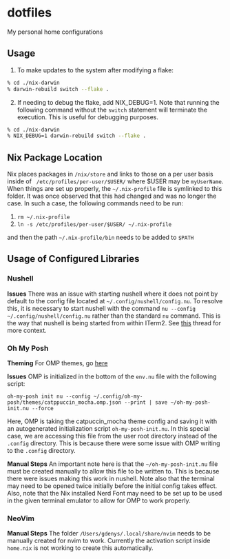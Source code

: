 # dotfiles
My personal home configurations

## Usage

1. To make updates to the system after modifying a flake:
   
```bash
% cd ./nix-darwin 
% darwin-rebuild switch --flake .
```

2. If needing to debug the flake, add NIX_DEBUG=1. Note that running the following command without the `switch` statement will terminate the execution.  This is useful for debugging purposes.

```bash
% cd ./nix-darwin 
% NIX_DEBUG=1 darwin-rebuild switch --flake .
```

## Nix Package Location

Nix places packages in `/nix/store` and links to those on a per user basis inside of ` /etc/profiles/per-user/$USER/` where $USER may be `myUserName`.  When things are set up properly, the `~/.nix-profile` file is symlinked to this folder.  It was once observed that this had changed and was no longer the case.  In such a case, the following commands need to be run:

1. `rm ~/.nix-profile`
2. `ln -s /etc/profiles/per-user/$USER/ ~/.nix-profile`

and then the path `~/.nix-profile/bin` needs to be added to `$PATH`

## Usage of Configured Libraries

### Nushell

**Issues** 
There was an issue with starting nushell where it does not point by default to the config file located at `~/.config/nushell/config.nu`.  To resolve this, it is necessary to start nushell with the command `nu --config ~/.config/nushell/config.nu` rather than the standard `nu` command.  This is the way that nushell is being started from within ITerm2.  See [this](https://github.com/nushell/nushell/discussions/5279) thread for more context.

### Oh My Posh

**Theming**
For OMP themes, go [here](https://ohmyposh.dev/docs/themes)

**Issues**
OMP is initialized in the bottom of the `env.nu` file with the following script:

`oh-my-posh init nu --config ~/.config/oh-my-posh/themes/catppuccin_mocha.omp.json --print | save ~/oh-my-posh-init.nu --force`

Here, OMP is taking the catpuccin_mocha theme config and saving it with an autogenerated initialization script `oh-my-posh-init.nu`.  In this special case, we are accessing this file from the user root directory instead of the `.config` directory.  This is because there were some issue with OMP writing to the `.config` directory.  

**Manual Steps**
An important note here is that the `~/oh-my-posh-init.nu` file must be created manually to allow this file to be written to.  This is because there were issues making this work in nushell.  Note also that the terminal may need to be opened twice initially before the initial config takes effect.
Also, note that the Nix installed Nerd Font may need to be set up to be used in the given terminal emulator to allow for OMP to work properly. 

### NeoVim

**Manual Steps**
The folder `/Users/gdenys/.local/share/nvim` needs to be manually created for nvim to work.  Currently the activation script inside `home.nix` is not working to create this automatically.
